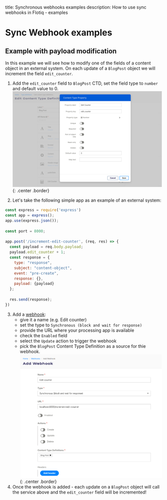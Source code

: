 title: Synchronous webhooks examples
description: How to use sync webhooks in Flotiq - examples

# Sync Webhook examples

## Example with payload modification
In this example we will see how to modify one of the fields of a content object in an external system. 
On each update of a `BlogPost` object we will increment the field `edit_counter`.

1. Add the `edit_counter` field to `BlogPost` CTD, set the field type to `number` and default value to 0.
  ![](../images/webhooks-lifecycle/AddFieldToBlogPost.png){: .center .border}
  
2. Let's take the following simple app as an example of an external system:  
  ```js
  const express = require('express')
  const app = express();
  app.use(express.json());

  const port = 8000;

  app.post('/increment-edit-counter', (req, res) => {
    const payload = req.body.payload;
    payload.edit_counter + 1;  
    const response = {
      type: "response",
      subject: "content-object",
      event: "pre-create",
      response: {},
      payload: {payload}
    };

    res.send(response);
  })
  ```
  
3. Add a [webhook](https://editor.flotiq.com/webhooks/edit):
    - give it a name (e.g. Edit counter)
    - set the type to `Synchronous (block and wait for response)`
    - provide the URL where your processing app is available
    - check the `Enabled` field
    - select the `Update` action to trigger the webhook
    - pick the `BlogPost` Content Type Definition as a source for thie webhook.
  ![](../images/webhooks-lifecycle/Example1.png){: .center .border}
4. Once the webhook is added - each update on a `BlogPost` object will call the service above and the `edit_counter` field will be incremented!
  

